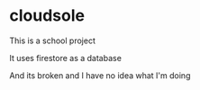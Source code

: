 # cloudsole
This is a school project

It uses firestore as a database

And its broken and I have no idea what I'm doing 

